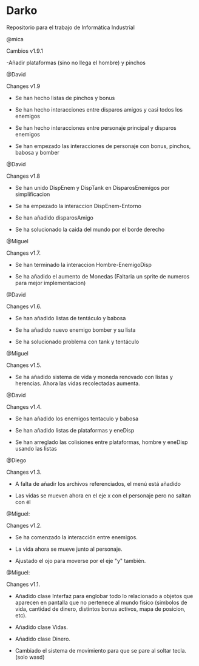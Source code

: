 # Darko
Repositorio para el trabajo de Informática Industrial



@mica

Cambios  v1.9.1

-Añadir plataformas (sino no llega el hombre) y pinchos

@David

Changes v1.9

- Se han hecho listas de pinchos y bonus

- Se han hecho interacciones entre disparos amigos y casi todos los enemigos

- Se han hecho interacciones entre personaje principal y disparos enemigos

- Se han empezado las interacciones de personaje con bonus, pinchos, babosa y bomber


@David

Changes v1.8

- Se han unido DispEnem y DispTank en DisparosEnemigos por simplificacion

- Se ha empezado la interaccion DispEnem-Entorno

- Se han añadido disparosAmigo

- Se ha solucionado la caida del mundo por el borde derecho


@Miguel

Changes v1.7.

- Se han terminado la interaccion Hombre-EnemigoDisp

- Se ha añadido el aumento de Monedas (Faltaria un sprite de numeros para mejor implementacion)


@David

Changes v1.6.

- Se han añadido listas de tentáculo y babosa

- Se ha añadido nuevo enemigo bomber y su lista

- Se ha solucionado problema con tank y tentáculo


@Miguel

Changes v1.5.


- Se ha añadido sistema de vida y moneda renovado con listas y herencias. Ahora las vidas recolectadas aumenta.


@David

Changes v1.4.

- Se han añadido los enemigos tentaculo y babosa

- Se han añadido listas de plataformas y eneDisp

- Se han arreglado las colisiones entre plataformas, hombre y eneDisp usando las listas


@Diego

Changes v1.3.

- A falta de añadir los archivos referenciados, el menú está añadido


- Las vidas se mueven ahora en el eje x con el personaje pero no saltan con él


@Miguel:

Changes v1.2.


- Se ha comenzado la interacción entre enemigos.


- La vida ahora se mueve junto al personaje.


- Ajustado el ojo para moverse por el eje "y" también.


@Miguel:

Changes v1.1.

- Añadido clase Interfaz para englobar todo lo relacionado a objetos que aparecen en pantalla que no pertenece al mundo fisico (simbolos de vida, cantidad de dinero, distintos bonus activos, mapa de posicion, etc).

- Añadido clase Vidas.

- Añadido clase Dinero.

- Cambiado el sistema de movimiento para que se pare al soltar tecla. (solo wasd)

